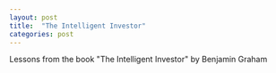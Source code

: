 ```yaml
---
layout: post
title:  "The Intelligent Investor"
categories: post
---
```

Lessons from the book "The Intelligent Investor" by Benjamin Graham
<!--more-->

